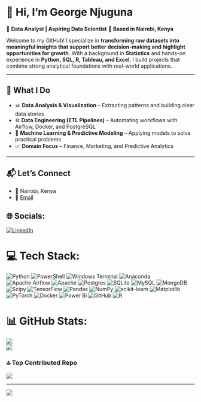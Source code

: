 # 👋 Hi, I’m George Njuguna

🎯 **Data Analyst | Aspiring Data Scientist**
📍 **Based in Nairobi, Kenya**

Welcome to my GitHub! I specialize in **transforming raw datasets into meaningful insights that support better decision-making and highlight opportunities for growth**. With a background in **Statistics** and hands-on experience in **Python, SQL, R, Tableau, and Excel**, I build projects that combine strong analytical foundations with real-world applications.

---

## 🚀 What I Do

* 📊 **Data Analysis & Visualization** – Extracting patterns and building clear data stories
* ⚙️ **Data Engineering (ETL Pipelines)** – Automating workflows with Airflow, Docker, and PostgreSQL
* 🤖 **Machine Learning & Predictive Modeling** – Applying models to solve practical problems
* 📈 **Domain Focus** – Finance, Marketing, and Predictive Analytics

---

## 📬 Let’s Connect

* 📍 Nairobi, Kenya
* 📧 [Email](mailto:mailtonjuguna@gmail.com)



## 🌐 Socials:
[![LinkedIn](https://img.shields.io/badge/LinkedIn-%230077B5.svg?logo=linkedin&logoColor=white)](https://linkedin.com/in/g-njuguna) 

# 💻 Tech Stack:
![Python](https://img.shields.io/badge/python-3670A0?style=flat&logo=python&logoColor=ffdd54) ![PowerShell](https://img.shields.io/badge/PowerShell-%235391FE.svg?style=flat&logo=powershell&logoColor=white) ![Windows Terminal](https://img.shields.io/badge/Windows%20Terminal-%234D4D4D.svg?style=flat&logo=windows-terminal&logoColor=white) ![Anaconda](https://img.shields.io/badge/Anaconda-%2344A833.svg?style=flat&logo=anaconda&logoColor=white) ![Apache Airflow](https://img.shields.io/badge/Apache%20Airflow-017CEE?style=flat&logo=Apache%20Airflow&logoColor=white) ![Apache](https://img.shields.io/badge/apache-%23D42029.svg?style=flat&logo=apache&logoColor=white) ![Postgres](https://img.shields.io/badge/postgres-%23316192.svg?style=flat&logo=postgresql&logoColor=white) ![SQLite](https://img.shields.io/badge/sqlite-%2307405e.svg?style=flat&logo=sqlite&logoColor=white) ![MySQL](https://img.shields.io/badge/mysql-4479A1.svg?style=flat&logo=mysql&logoColor=white) ![MongoDB](https://img.shields.io/badge/MongoDB-%234ea94b.svg?style=flat&logo=mongodb&logoColor=white) ![Scipy](https://img.shields.io/badge/SciPy-%230C55A5.svg?style=flat&logo=scipy&logoColor=%white) ![TensorFlow](https://img.shields.io/badge/TensorFlow-%23FF6F00.svg?style=flat&logo=TensorFlow&logoColor=white) ![Pandas](https://img.shields.io/badge/pandas-%23150458.svg?style=flat&logo=pandas&logoColor=white) ![NumPy](https://img.shields.io/badge/numpy-%23013243.svg?style=flat&logo=numpy&logoColor=white) ![scikit-learn](https://img.shields.io/badge/scikit--learn-%23F7931E.svg?style=flat&logo=scikit-learn&logoColor=white) ![Matplotlib](https://img.shields.io/badge/Matplotlib-%23ffffff.svg?style=flat&logo=Matplotlib&logoColor=black) ![PyTorch](https://img.shields.io/badge/PyTorch-%23EE4C2C.svg?style=flat&logo=PyTorch&logoColor=white) ![Docker](https://img.shields.io/badge/docker-%230db7ed.svg?style=flat&logo=docker&logoColor=white) ![Power Bi](https://img.shields.io/badge/power_bi-F2C811?style=flat&logo=powerbi&logoColor=black) ![GitHub](https://img.shields.io/badge/github-%23121011.svg?style=flat&logo=github&logoColor=white) ![R](https://img.shields.io/badge/r-%23276DC3.svg?style=flat&logo=r&logoColor=white)
# 📊 GitHub Stats:
![](https://nirzak-streak-stats.vercel.app/?user=George-Njuguna&theme=dark&hide_border=false)<br/>
![](https://github-readme-stats.vercel.app/api/top-langs/?username=George-Njuguna&theme=dark&hide_border=false&include_all_commits=true&count_private=false&layout=compact)

### 🔝 Top Contributed Repo
![](https://github-contributor-stats.vercel.app/api?username=George-Njuguna&limit=5&theme=dark&combine_all_yearly_contributions=true)

---
[![](https://visitcount.itsvg.in/api?id=George-Njuguna&icon=0&color=0)](https://visitcount.itsvg.in)

